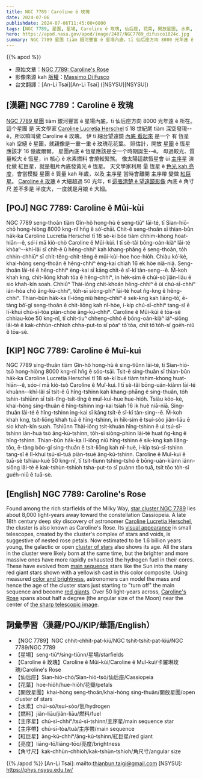 ```yaml
---
title: NGC 7789：Caroline ê 玫瑰
date: 2024-07-06
publishdate: 2024-07-06T11:45:00+0800
tags: [NGC 7789, 星團, 星場, Caroline ê 玫瑰, 仙后座, 花葉, 開放星團, 水素, 燃料, 主序星, 主序帶, 紅巨星, 亮度, 角寸尺]
hero: https://apod.nasa.gov/apod/image/2407/NGC7789_difusco1024c.jpg
summary: NGC 7789 星團 tiàm 銀河豐富 ê 星場內底，tī 仙后座方向 8000 光年遠 ê 所在。
---
```


{{% apod %}}

- 原始文章：[NGC 7789: Caroline's Rose](https://apod.nasa.gov/apod/ap240706.html)
- 影像來源 kah [版權][copyright]：[Massimo Di Fusco](https://www.astrobihttps://apod.nasa.gov/apod/image/2407/NGC7789_difusco2048.jpgn.com/users/massimo.difusco/)
- 台文翻譯：[An-Li Tsai][An-Li Tsai] ([NSYSU][NSYSU])

## [漢羅] NGC 7789：Caroline ê 玫瑰
[NGC 7789 星團][star cluster NGC 7789] tiàm 銀河豐富 ê 星場內底，tī 仙后座方向 8000 光年遠 ê 所在。
這个星團 是 天文學家 [Caroline Lucretia Herschel][Caroline Lucretia Herschel] tī 18 世紀尾 tiàm 深空發現--ê，所以嘛叫做 Caroline ê 玫瑰。
伊 tī 細台望遠鏡 [內底 看起來][visual appearance] 是一个 有 恆星 kah 空縫 ê 星團，就親像是一重一重 ê 玫瑰花花葉。
照估計，開放 [星團][cluster of stars] ê 恆星 應該才 16 億歲爾爾。
星團內底 ê 恆星應該是仝一个時期誕生--ê。
毋過較光、質量較大 ê 恆星，in 核心 ê 水素燃料 會燒較緊煞。
像太陽這款恆星會 ùi [主序][main sequence]星 演化做 紅巨星，就是相片內底發黃光 ê 恆星。
天文學家利用 量 恆星 ê [色光 kah 亮度][color and brightness]，會當模擬 星團 ê 質量 kah 年歲，以及 主序星 當時會離開 主序帶 變做 [紅巨星][red giants]。
[Caroline ê 玫瑰][Caroline's Rose] ê 大細超過 50 光年，tī [這張清楚 ê 望遠鏡影像][the sharp telescopic image] 內底 ê 角寸尺 差不多是 半度大，一度就是月娘 ê 大細。

## [POJ] NGC 7789: Caroline ê Mûi-kùi
NGC 7789 seng-thoân tiàm Gîn-hô hong-hù ê seng-tiûⁿ lāi-té, tī Sian-hiō-chō hong-hiòng 8000 kng-nî hn̄g ê só͘-chāi.
Chit-ê seng-thoân sī thian-bûn ha̍k-ka Caroline Lucretia Herschel tī 18 sè-kí bóe tiàm chhim-khong hoat-hiān--ê, só͘-í mā kiò-chò Caroline ê Mûi-kùi.
I tī sè-tâi bōng-oán-kiàⁿ lāi-té khòaⁿ--khí-lâi sī chi̍t-ê ū hêng-chhiⁿ kah khang-phāng ê seng-thoân, to̍h chhin-chhiūⁿ sī chi̍t-têng-chi̍t-têng ê mûi-kùi-hoe hoe-hio̍h.
Chiàu kó͘-kè, khai-hòng seng-thoân ê hêng-chhiⁿ èng-kai chiah 16 ek hòe niā-niā.
Seng-thoân lāi-té ê hêng-chhiⁿ èng-kai sī kāng chi̍t-ê sî-kî tàn-seng--ê.
M̄-koh khah kng, chit-liōng khah tōa ê hêng-chhiⁿ, in he̍k-sim ê chúi-sò͘ jiân-liāu ē sio khah-kín soah.
Chhiūⁿ Thài-iông chit-khoán hêng-chhiⁿ ē ùi chú-sī-chhiⁿ ián-hòa chò âng-kū-chhiⁿ, to̍h-sī siòng-phìⁿ lāi-té hoat n̂g-kng ê hêng-chhiⁿ.
Thian-bûn ha̍k-ka lī-iōng niû hêng-chhiⁿ ê sek-kng kah liāng-tō͘, ē-tàng bô͘-gí seng-thoân ê chit-liōng kah nî-hòe, í-ki̍p chú-sī-chhiⁿ tang-sî ē lī-khui chú-sī-tòa piàn-chòe âng-kū-chhiⁿ.
Caroline ê Mûi-kùi ê tōa-sè chhiau-kòe 50 kng-nî, tī chit-tiuⁿ chheng-chhó ê bōng-oán-kiàⁿ iáⁿ-siōng lāi-té ê kak-chhùn-chhioh chha-put-to sī pòaⁿ tō͘ tōa, chi̍t tō͘ to̍h-sī goe̍h-niû ê tōa-sè.

## [KIP] NGC 7789: Caroline ê Muî-kuì
NGC 7789 sing-thuân tiàm Gîn-hô hong-hù ê sing-tiûnn lāi-té, tī Sian-hiō-tsō hong-hiòng 8000 kng-nî hn̄g ê sóo-tsāi.
Tsit-ê sing-thuân sī thian-bûn ha̍k-ka Caroline Lucretia Herschel tī 18 sè-kí bué tiàm tshim-khong huat-hiān--ê, sóo-í mā kiò-tsò Caroline ê Muî-kuì.
I tī sè-tâi bōng-uán-kiànn lāi-té khuànn--khí-lâi sī tsi̍t-ê ū hîng-tshinn kah khang-phāng ê sing-thuân, to̍h tshin-tshiūnn sī tsi̍t-tîng-tsi̍t-tîng ê muî-kuì-hue hue-hio̍h.
Tsiàu kóo-kè, khai-hòng sing-thuân ê hîng-tshinn ìng-kai tsiah 16 ik huè niā-niā.
Sing-thuân lāi-té ê hîng-tshinn ìng-kai sī kāng tsi̍t-ê sî-kî tàn-sing--ê.
M̄-koh khah kng, tsit-liōng khah tuā ê hîng-tshinn, in hi̍k-sim ê tsuí-sòo jiân-liāu ē sio khah-kín suah.
Tshiūnn Thài-iông tsit-khuán hîng-tshinn ē uì tsú-sī-tshinn ián-huà tsò âng-kū-tshinn, to̍h-sī siòng-phìnn lāi-té huat n̂g-kng ê hîng-tshinn.
Thian-bûn ha̍k-ka lī-iōng niû hîng-tshinn ê sik-kng kah liāng-tōo, ē-tàng bôo-gí sing-thuân ê tsit-liōng kah nî-huè, í-ki̍p tsú-sī-tshinn tang-sî ē lī-khui tsú-sī-tuà piàn-tsuè âng-kū-tshinn.
Caroline ê Muî-kuì ê tuā-sè tshiau-kuè 50 kng-nî, tī tsit-tiunn tshing-tshó ê bōng-uán-kiànn iánn-siōng lāi-té ê kak-tshùn-tshioh tsha-put-to sī puànn tōo tuā, tsi̍t tōo to̍h-sī gue̍h-niû ê tuā-sè.

## [English] NGC 7789: Caroline's Rose
Found among the rich starfields of the Milky Way, [star cluster NGC 7789][star cluster NGC 7789] lies about 8,000 light-years away toward the constellation Cassiopeia.
A late 18th century deep sky discovery of astronomer [Caroline Lucretia Herschel][Caroline Lucretia Herschel], the cluster is also known as Caroline's Rose.
Its [visual appearance][visual appearance] in small telescopes, created by the cluster's complex of stars and voids, is suggestive of nested rose petals.
Now estimated to be 1.6 billion years young, the galactic or open [cluster of stars][cluster of stars] also shows its age.
All the stars in the cluster were likely born at the same time, but the brighter and more massive ones have more rapidly exhausted the hydrogen fuel in their cores.
These have evolved from [main sequence][main sequence] stars like the Sun into the many red giant stars shown with a yellowish cast in this color composite.
Using measured [color and brightness][color and brightness], astronomers can model the mass and hence the age of the cluster stars just starting to "turn off" the main sequence and become [red giants][red giants].
Over 50 light-years across, [Caroline's Rose][Caroline's Rose] spans about half a degree (the angular size of the Moon) near the center of [the sharp telescopic image][the sharp telescopic image].

## 詞彙學習（漢羅/POJ/KIP/華語/English）
- 【NGC 7789】NGC chhit-chhit-pat-kiú/NGC tshit-tshit-pat-kiú/NGC 7789/NGC 7789
- 【星場】seng-tiûⁿ/sing-tiûnn/星場/starfields
- 【Caroline ê 玫瑰】Caroline ê Mûi-kùi/Caroline ê Muî-kuì/卡羅琳玫瑰/Caroline's Rose
- 【仙后座】Sian-hiō-chō/Sian-hiō-tsō/仙后座/Cassiopeia
- 【花葉】hoe-hio̍h/hue-hio̍h/花瓣/petals
- 【開放星團】khai-hòng seng-thoân/khai-hòng sing-thuân/開放星團/open cluster of stars
- 【水素】chúi-sò͘/tsuí-sòo/氫/hydrogen
- 【燃料】jiân-liāu/jiân-liāu/燃料/fuel
- 【主序星】chú-sī-chhiⁿ/tsú-sī-tshinn/主序星/main sequence star
- 【主序帶】chú-sī-tòa/tuà/主序帶/main sequence
- 【紅巨星】âng-kū-chhiⁿ/âng-kū-tshinn/紅巨星/red giant
- 【亮度】liāng-tō͘/liāng-tōo/亮度/brightness
- 【角寸尺】kak-chhùn-chhioh/kak-tshùn-tshioh/角尺寸/angular size

{{% /apod %}}
[An-Li Tsai]: mailto:thianbun.taigi@gmail.com
[NSYSU]: https://phys.nsysu.edu.tw/

[copyright]: https://apod.nasa.gov/apod/fap/lib/about_apod.html#srapply
[License3]: https://creativecommons.org/licenses/by/3.0/
[License2]:https://creativecommons.org/licenses/by-nc-nd/2.0/

[star cluster NGC 7789]:http://messier.seds.org/xtra/ngc/n7789.html
[Caroline Lucretia Herschel]:https://skyandtelescope.org/observing/in-caroline-herschels-footsteps/
[visual appearance]:https://skyandtelescope.org/astronomy-news/explore-caroline-herschels-celestial-showpieces/
[cluster of stars]:https://science.nasa.gov/mission/hubble/science/universe-uncovered/hubble-star-clusters/
[main sequence]:http://en.wikipedia.org/wiki/Main_sequence
[color and brightness]:https://apod.nasa.gov/apod/ap010223.html
[red giants]:https://apod.nasa.gov/apod/ap110408.html
[Caroline's Rose]:http://adsbit.harvard.edu//full/1848MNRAS...8...64./0000064.000.html
[the sharp telescopic image]:https://www.astrobin.com/4qk8jq/0/
